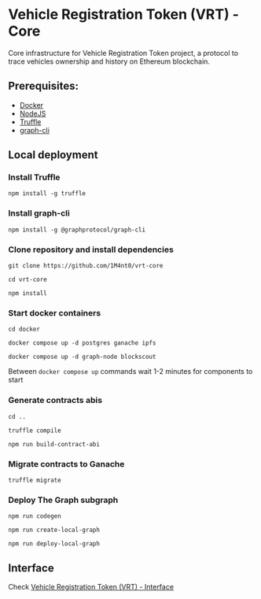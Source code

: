 # Vehicle Registration Token (VRT) - Core

Core infrastructure for Vehicle Registration Token project, a protocol to trace vehicles ownership and history on Ethereum blockchain.

## Prerequisites:

-   [Docker](https://www.docker.com/get-started/)
-   [NodeJS](https://nodejs.org/it/)
-   [Truffle](https://trufflesuite.com/)
-   [graph-cli](https://thegraph.com/en/)

## Local deployment

### Install Truffle

`npm install -g truffle`

### Install graph-cli

`npm install -g @graphprotocol/graph-cli`

### Clone repository and install dependencies

```
git clone https://github.com/1M4nt0/vrt-core

cd vrt-core

npm install
```

### Start docker containers

```
cd docker

docker compose up -d postgres ganache ipfs

docker compose up -d graph-node blockscout
```

Between `docker compose up` commands wait 1-2 minutes for components to start

### Generate contracts abis

```
cd ..

truffle compile

npm run build-contract-abi
```

### Migrate contracts to Ganache

```
truffle migrate
```

### Deploy The Graph subgraph

```
npm run codegen

npm run create-local-graph

npm run deploy-local-graph
```

## Interface

Check [Vehicle Registration Token (VRT) - Interface](https://github.com/1M4nt0/vrt-interface)
